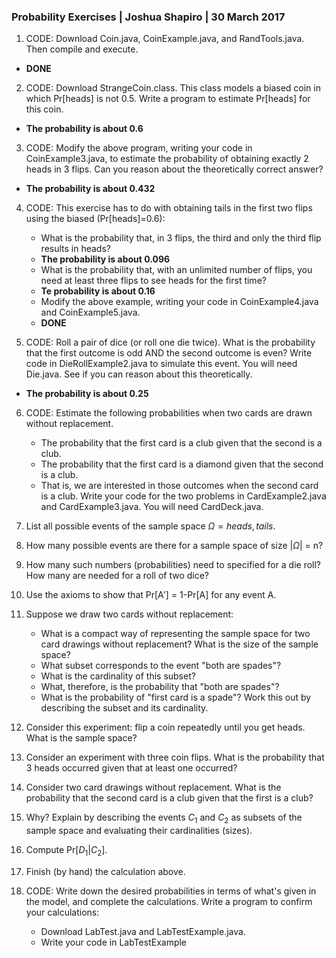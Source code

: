 ### Probability Exercises | Joshua Shapiro | 30 March 2017

1. CODE: Download Coin.java, CoinExample.java, and RandTools.java. Then compile and execute.

* **DONE**

2. CODE: Download StrangeCoin.class. This class models a biased coin in which Pr[heads] is not 0.5. Write a program to estimate Pr[heads] for this coin.

* **The probability is about 0.6**

3. CODE: Modify the above program, writing your code in CoinExample3.java, to estimate the probability of obtaining exactly 2 heads in 3 flips. Can you reason about the theoretically correct answer?

* **The probability is about 0.432**

4. CODE: This exercise has to do with obtaining tails in the first two flips using the biased (Pr[heads]=0.6):
    * What is the probability that, in 3 flips, the third and only the third flip results in heads?
    * **The probability is about 0.096**
    * What is the probability that, with an unlimited number of flips, you need at least three flips to see heads for the first time?
    * **Te probability is about 0.16**
    * Modify the above example, writing your code in CoinExample4.java and CoinExample5.java.
    * **DONE**

5. CODE: Roll a pair of dice (or roll one die twice). What is the probability that the first outcome is odd AND the second outcome is even? Write code in DieRollExample2.java to simulate this event. You will need Die.java. See if you can reason about this theoretically.

* **The probability is about 0.25**

6. CODE: Estimate the following probabilities when two cards are drawn without replacement.
    * The probability that the first card is a club given that the second is a club.
    * The probability that the first card is a diamond given that the second is a club.
    * That is, we are interested in those outcomes when the second card is a club. Write your code for the two problems in CardExample2.java and CardExample3.java. You will need CardDeck.java.

7. List all possible events of the sample space $\Omega = {heads, tails}$.

8. How many possible events are there for a sample space of size |$\Omega$| = n?

9. How many such numbers (probabilities) need to specified for a die roll? How many are needed for a roll of two dice?

10. Use the axioms to show that Pr[A'] = 1-Pr[A] for any event A.

11. Suppose we draw two cards without replacement:
    * What is a compact way of representing the sample space for two card drawings without replacement? What is the size of the sample space?
    * What subset corresponds to the event "both are spades"?
    * What is the cardinality of this subset?
    * What, therefore, is the probability that "both are spades"?
    * What is the probability of "first card is a spade"? Work this out by describing the subset and its cardinality.

12. Consider this experiment: flip a coin repeatedly until you get heads. What is the sample space?

13. Consider an experiment with three coin flips. What is the probability that 3 heads occurred given that at least one occurred?

14. Consider two card drawings without replacement. What is the probability that the second card is a club given that the first is a club?

15. Why? Explain by describing the events $C_1$ and $C_2$ as subsets of the sample space and evaluating their cardinalities (sizes).

16. Compute Pr[$D_1|C_2$].

17. Finish (by hand) the calculation above.

18. CODE: Write down the desired probabilities in terms of what's given in the model, and complete the calculations. Write a program to confirm your calculations:
    * Download LabTest.java and LabTestExample.java.
    * Write your code in LabTestExample
